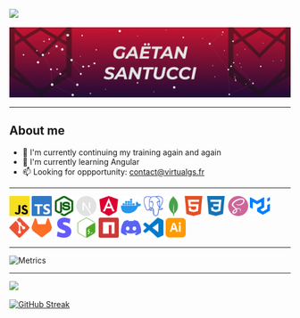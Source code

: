 ![](https://komarev.com/ghpvc/?username=GaetanSantucci&color=c31432&style=for-the-badge)

![](./assets/images/banniere_gith.svg)

---

## About me

-   🔭 I'm currently continuing my training again and again
-   🌱 I'm currently learning Angular
-   📫 Looking for oppportunity: contact@virtualgs.fr

---


<img src="./assets/icons/javascript.svg" width=36> <img src="./assets/icons/typescript.svg" width=36> <img src="./assets/icons/nodedotjs.svg" width=36> <img src="./assets/icons/nextdotjs.svg" width=36> <img src="./assets/icons/angular.svg" width=36> <img src="./assets/icons/docker.svg" width=36> <img src="./assets/icons/postgresql.svg" width=36><img src="./assets/icons/mongodb.svg" width=36><img src="./assets/icons/html5.svg" width=36> <img src="./assets/icons/css3.svg" width=36> <img src="./assets/icons/sass.svg" width=36> <img src="./assets/icons/mui.svg" width=36> <img src="./assets/icons/git.svg" width=36> <img src="./assets/icons/gitlab.svg" width=36> <img src="./assets/icons/stripe.svg" width=36> <img src="./assets/icons/gnubash.svg" width=36> <img src="./assets/icons/npm.svg" width=36> <img src="./assets/icons/discord.svg" width=36> <img src="./assets/icons/visualstudiocode.svg" width=36> <img src="./assets/icons/adobeillustrator.svg" width=36>


---

![Metrics](https://metrics.lecoq.io/GaetanSantucci?template=classic&base.header=0&isocalendar=1&languages=1&achievements=1&pagespeed=1&base.indepth=false&base.hireable=false&isocalendar.duration=half-year&languages.limit=8&languages.threshold=0%25&languages.other=false&languages.colors=github&languages.sections=most-used&languages.indepth=false&languages.analysis.timeout=15&languages.categories=markup%2C%20programming&languages.recent.categories=markup%2C%20programming&languages.recent.load=300&languages.recent.days=14&achievements.threshold=C&achievements.secrets=true&achievements.display=detailed&achievements.limit=0&pagespeed.url=.user.website&pagespeed.detailed=false&pagespeed.screenshot=false&pagespeed.pwa=false&config.timezone=Europe%2FParis)

---

![](https://github-readme-stats.vercel.app/api?username=GaetanSantucci&hide=contribs&count_private=true&show_icons=true&theme=aura)

[![GitHub Streak](https://github-readme-streak-stats.herokuapp.com?user=GaetanSantucci&theme=vision-friendly-dark&date_format=j%20M%5B%20Y%5D&fire=00DDB9)](https://git.io/streak-stats)


